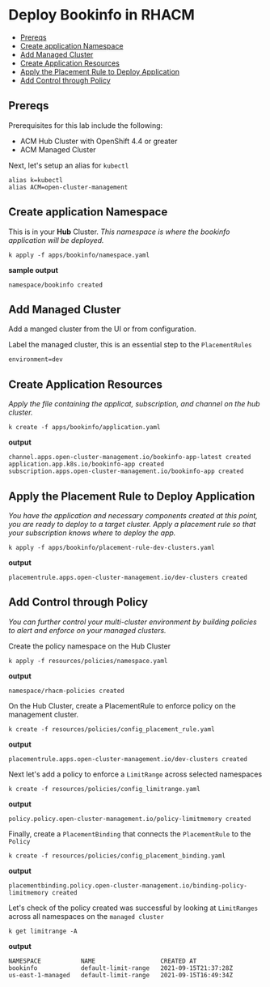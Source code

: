 # Deploy Bookinfo in RHACM
- [Prereqs](#prereqs)
- [Create application Namespace](#create-application-namespace)
- [Add Managed Cluster](#add-managed-cluster)
- [Create Application Resources](#create-application-resources)
- [Apply the Placement Rule to Deploy Application](#apply-the-placement-rule-to-deploy-application)
- [Add Control through Policy](#add-control-through-policy)

## Prereqs
Prerequisites for this lab include the following:
- ACM Hub Cluster with OpenShift 4.4 or greater
- ACM Managed Cluster

Next, let's setup an alias for `kubectl`
```
alias k=kubectl
alias ACM=open-cluster-management
```

## Create application Namespace
This is in your **Hub** Cluster.
_This namespace is where the bookinfo application will be deployed._
```
k apply -f apps/bookinfo/namespace.yaml
```
**sample output**
```
namespace/bookinfo created
```
## Add Managed Cluster
Add a manged cluster from the UI or from configuration. 

Label the managed cluster, this is an essential step to the `PlacementRules`
```
environment=dev
```



## Create Application Resources
_Apply the file containing the applicat, subscription, and channel on the hub cluster._
```
k create -f apps/bookinfo/application.yaml
```
**output**
```
channel.apps.open-cluster-management.io/bookinfo-app-latest created
application.app.k8s.io/bookinfo-app created
subscription.apps.open-cluster-management.io/bookinfo-app created
```

## Apply the Placement Rule to Deploy Application
_You have the application and necessary components created at this point, you are ready to deploy to a target cluster. Apply a placement rule so that your subscription knows where to deploy the app._
```
k apply -f apps/bookinfo/placement-rule-dev-clusters.yaml
```
**output**
```
placementrule.apps.open-cluster-management.io/dev-clusters created
```

## Add Control through Policy
_You can further control your multi-cluster environment by building policies to alert and enforce on your managed clusters._

Create the policy namespace on the Hub Cluster
```
k apply -f resources/policies/namespace.yaml
```
**output**
```
namespace/rhacm-policies created
```
   
On the Hub Cluster, create a PlacementRule to enforce policy on the management cluster.
```
k create -f resources/policies/config_placement_rule.yaml
```
**output**
```
placementrule.apps.open-cluster-management.io/dev-clusters created
```

Next let's add a policy to enforce a `LimitRange` across selected namespaces
```
k create -f resources/policies/config_limitrange.yaml
```
**output**
```
policy.policy.open-cluster-management.io/policy-limitmemory created
```

Finally, create a `PlacementBinding` that connects the `PlacementRule` to the `Policy`
```
k create -f resources/policies/config_placement_binding.yaml
```
**output**
```
placementbinding.policy.open-cluster-management.io/binding-policy-limitmemory created
```
   
Let's check of the policy created was successful by looking at `LimitRanges` across all namespaces on the `managed cluster`
```
k get limitrange -A
```
   
**output**
```
NAMESPACE           NAME                  CREATED AT
bookinfo            default-limit-range   2021-09-15T21:37:28Z
us-east-1-managed   default-limit-range   2021-09-15T16:49:34Z
```

